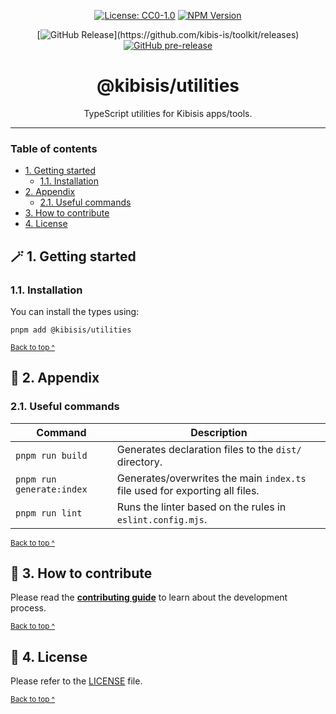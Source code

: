 <div align="center">

[![License: CC0-1.0](https://img.shields.io/badge/License-CC0_1.0-brightgreen.svg)][license]
[![NPM Version](https://img.shields.io/npm/v/%40kibis-is%2Futilities)](https://www.npmjs.com/package/%40kibis-is/utilities)

</div>

<div align="center">

[![GitHub Release](https://img.shields.io/github/v/release/kibis-is/toolkit?filter=%40kibis-is%2Futilities*)](https://github.com/kibis-is/toolkit/releases)
[![GitHub pre-release](https://img.shields.io/github/v/release/kibis-is/toolkit?include_prereleases&filter=%40kibis-is%2Futilities*&label=pre-release)](https://github.com/kibis-is/toolkit/releases/latest)

</div>

<h1 align="center">
  @kibisis/utilities
</h1>

<p align="center">
  TypeScript utilities for Kibisis apps/tools.
</p>

---

### Table of contents

* [1. Getting started](#-1-getting-started)
  - [1.1. Installation](#11-installation)
* [2. Appendix](#-2-appendix)
  - [2.1. Useful commands](#21-useful-commands)
* [3. How to contribute](#-3-how-to-contribute)
* [4. License](#-4-license)

## 🪄 1. Getting started

### 1.1. Installation

You can install the types using:
```shell
pnpm add @kibisis/utilities
```

<sup>[Back to top ^][table-of-contents]</sup>

## 📑 2. Appendix

### 2.1. Useful commands

| Command                   | Description                                                                 |
|---------------------------|-----------------------------------------------------------------------------|
| `pnpm run build`          | Generates declaration files to the `dist/` directory.                       |
| `pnpm run generate:index` | Generates/overwrites the main `index.ts` file used for exporting all files. |
| `pnpm run lint`           | Runs the linter based on the rules in `eslint.config.mjs`.                  |

<sup>[Back to top ^][table-of-contents]</sup>

## 👏 3. How to contribute

Please read the [**contributing guide**](https://github.com/kibis-is/toolkit/blob/main/CONTRIBUTING.md) to learn about the development process.

<sup>[Back to top ^][table-of-contents]</sup>

## 📄 4. License

Please refer to the [LICENSE][license] file.

<sup>[Back to top ^][table-of-contents]</sup>

<!-- links -->
[license]: https://github.com/kibis-is/toolkit/blob/main/packages/utilities/LICENSE
[table-of-contents]: #table-of-contents


